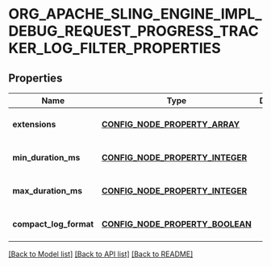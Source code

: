 # ORG_APACHE_SLING_ENGINE_IMPL_DEBUG_REQUEST_PROGRESS_TRACKER_LOG_FILTER_PROPERTIES

## Properties
Name | Type | Description | Notes
------------ | ------------- | ------------- | -------------
**extensions** | [**CONFIG_NODE_PROPERTY_ARRAY**](configNodePropertyArray.md) |  | [optional] [default to null]
**min_duration_ms** | [**CONFIG_NODE_PROPERTY_INTEGER**](configNodePropertyInteger.md) |  | [optional] [default to null]
**max_duration_ms** | [**CONFIG_NODE_PROPERTY_INTEGER**](configNodePropertyInteger.md) |  | [optional] [default to null]
**compact_log_format** | [**CONFIG_NODE_PROPERTY_BOOLEAN**](configNodePropertyBoolean.md) |  | [optional] [default to null]

[[Back to Model list]](../README.md#documentation-for-models) [[Back to API list]](../README.md#documentation-for-api-endpoints) [[Back to README]](../README.md)


